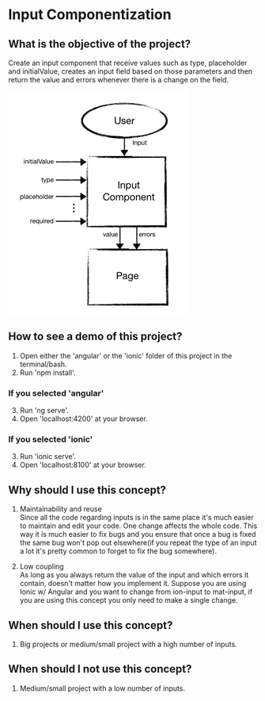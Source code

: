 # Input Componentization

## What is the objective of the project?
Create an input component that receive values such as type, placeholder and initialValue, creates an input field based on those parameters and then return the value and errors whenever there is a change on the field.

![Input Component Logic](/assets/inputComponent.png)

## How to see a demo of this project?
1. Open either the 'angular' or the 'ionic' folder of this project in the terminal/bash.
2. Run 'npm install'.

### If you selected 'angular'
3. Run 'ng serve'.
4. Open 'localhost:4200' at your browser.

### If you selected 'ionic'
3. Run 'ionic serve'.
4. Open 'localhost:8100' at your browser.

## Why should I use this concept?
1. Maintainability and reuse<br/>
Since all the code regarding inputs is in the same place it's much easier to maintain and edit your code. One change affects the whole code. This way it is much easier to fix bugs and you ensure that once a bug is fixed the same bug won't pop out elsewhere(if you repeat the type of an input a lot it's pretty common to forget to fix the bug somewhere).

2. Low coupling<br/>
As long as you always return the value of the input and which errors it contain, doesn't matter how you implement it. Suppose you are using Ionic w/ Angular and you want to change from ion-input to mat-input, if you are using this concept you only need to make a single change.

## When should I use this concept?
1. Big projects or medium/small project with a high number of inputs.

## When should I not use this concept?
1. Medium/small project with a low number of inputs.
